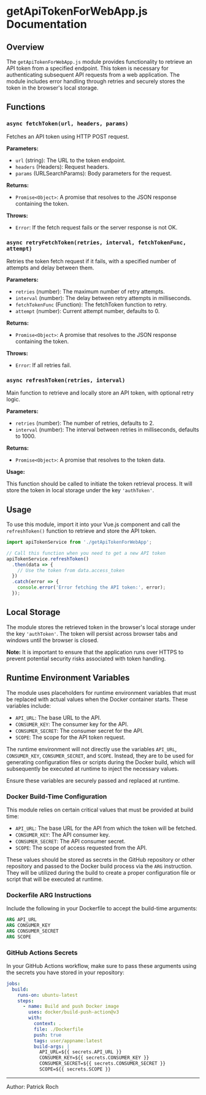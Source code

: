 # getApiTokenForWebApp.js Documentation

## Overview

The `getApiTokenForWebApp.js` module provides functionality to retrieve an API token from a specified endpoint. This token is necessary for authenticating subsequent API requests from a web application. The module includes error handling through retries and securely stores the token in the browser's local storage.

## Functions

### `async fetchToken(url, headers, params)`

Fetches an API token using HTTP POST request.

**Parameters:**

- `url` (string): The URL to the token endpoint.
- `headers` (Headers): Request headers.
- `params` (URLSearchParams): Body parameters for the request.

**Returns:**

- `Promise<Object>`: A promise that resolves to the JSON response containing the token.

**Throws:**

- `Error`: If the fetch request fails or the server response is not OK.

### `async retryFetchToken(retries, interval, fetchTokenFunc, attempt)`

Retries the token fetch request if it fails, with a specified number of attempts and delay between them.

**Parameters:**

- `retries` (number): The maximum number of retry attempts.
- `interval` (number): The delay between retry attempts in milliseconds.
- `fetchTokenFunc` (Function): The fetchToken function to retry.
- `attempt` (number): Current attempt number, defaults to 0.

**Returns:**

- `Promise<Object>`: A promise that resolves to the JSON response containing the token.

**Throws:**

- `Error`: If all retries fail.

### `async refreshToken(retries, interval)`

Main function to retrieve and locally store an API token, with optional retry logic.

**Parameters:**

- `retries` (number): The number of retries, defaults to 2.
- `interval` (number): The interval between retries in milliseconds, defaults to 1000.

**Returns:**

- `Promise<Object>`: A promise that resolves to the token data.

**Usage:**

This function should be called to initiate the token retrieval process. It will store the token in local storage under the key `'authToken'`.

## Usage

To use this module, import it into your Vue.js component and call the `refreshToken()` function to retrieve and store the API token.

```javascript
import apiTokenService from './getApiTokenForWebApp';

// Call this function when you need to get a new API token
apiTokenService.refreshToken()
  .then(data => {
    // Use the token from data.access_token
  })
  .catch(error => {
    console.error('Error fetching the API token:', error);
  });
```

## Local Storage

The module stores the retrieved token in the browser's local storage under the key `'authToken'`. The token will persist across browser tabs and windows until the browser is closed.

**Note:** It is important to ensure that the application runs over HTTPS to prevent potential security risks associated with token handling.

## Runtime Environment Variables

The module uses placeholders for runtime environment variables that must be replaced with actual values when the Docker container starts. These variables include:

- `API_URL`: The base URL to the API.
- `CONSUMER_KEY`: The consumer key for the API.
- `CONSUMER_SECRET`: The consumer secret for the API.
- `SCOPE`: The scope for the API token request.

The runtime environment will not directly use the variables `API_URL`, `CONSUMER_KEY`, `CONSUMER_SECRET`, and `SCOPE`. Instead, they are to be used for generating configuration files or scripts during the Docker build, which will subsequently be executed at runtime to inject the necessary values.

Ensure these variables are securely passed and replaced at runtime.

### Docker Build-Time Configuration

This module relies on certain critical values that must be provided at build time:

- `API_URL`: The base URL for the API from which the token will be fetched.
- `CONSUMER_KEY`: The API consumer key.
- `CONSUMER_SECRET`: The API consumer secret.
- `SCOPE`: The scope of access requested from the API.

These values should be stored as secrets in the GitHub repository or other repository and passed to the Docker build process via the `ARG` instruction. They will be utilized during the build to create a proper configuration file or script that will be executed at runtime.

### Dockerfile ARG Instructions

Include the following in your Dockerfile to accept the build-time arguments:

```Dockerfile
ARG API_URL
ARG CONSUMER_KEY
ARG CONSUMER_SECRET
ARG SCOPE
```

### GitHub Actions Secrets

In your GitHub Actions workflow, make sure to pass these arguments using the secrets you have stored in your repository:

```yaml
jobs:
  build:
    runs-on: ubuntu-latest
    steps:
      - name: Build and push Docker image
        uses: docker/build-push-action@v3
        with:
          context: .
          file: ./Dockerfile
          push: true
          tags: user/appname:latest
          build-args: |
            API_URL=${{ secrets.API_URL }}
            CONSUMER_KEY=${{ secrets.CONSUMER_KEY }}
            CONSUMER_SECRET=${{ secrets.CONSUMER_SECRET }}
            SCOPE=${{ secrets.SCOPE }}
```

---
Author: Patrick Roch
